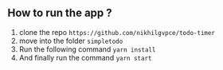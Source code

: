## How to run the app ?

1. clone the repo `https://github.com/nikhilgvpce/todo-timer`
2. move into the folder `simpletodo`
3. Run the following command `yarn install`
4. And finally run the command `yarn start`

